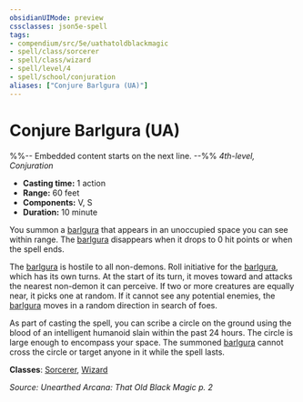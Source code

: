 ```yaml
---
obsidianUIMode: preview
cssclasses: json5e-spell
tags:
- compendium/src/5e/uathatoldblackmagic
- spell/class/sorcerer
- spell/class/wizard
- spell/level/4
- spell/school/conjuration
aliases: ["Conjure Barlgura (UA)"]
---
```

# Conjure Barlgura (UA)
%%-- Embedded content starts on the next line. --%%
*4th-level, Conjuration*  

- **Casting time:** 1 action
- **Range:** 60 feet
- **Components:** V, S
- **Duration:** 10 minute

You summon a [barlgura](/Systems/5e/bestiary/fiend/barlgura.md) that appears in an unoccupied space you can see within range. The [barlgura](/Systems/5e/bestiary/fiend/barlgura.md) disappears when it drops to 0 hit points or when the spell ends.

The [barlgura](/Systems/5e/bestiary/fiend/barlgura.md) is hostile to all non-demons. Roll initiative for the [barlgura](/Systems/5e/bestiary/fiend/barlgura.md), which has its own turns. At the start of its turn, it moves toward and attacks the nearest non-demon it can perceive. If two or more creatures are equally near, it picks one at random. If it cannot see any potential enemies, the [barlgura](/Systems/5e/bestiary/fiend/barlgura.md) moves in a random direction in search of foes.

As part of casting the spell, you can scribe a circle on the ground using the blood of an intelligent humanoid slain within the past 24 hours. The circle is large enough to encompass your space. The summoned [barlgura](/Systems/5e/bestiary/fiend/barlgura.md) cannot cross the circle or target anyone in it while the spell lasts.

**Classes**: [Sorcerer](/Systems/5e/classes/sorcerer.md), [Wizard](/Systems/5e/classes/wizard.md)

*Source: Unearthed Arcana: That Old Black Magic p. 2*